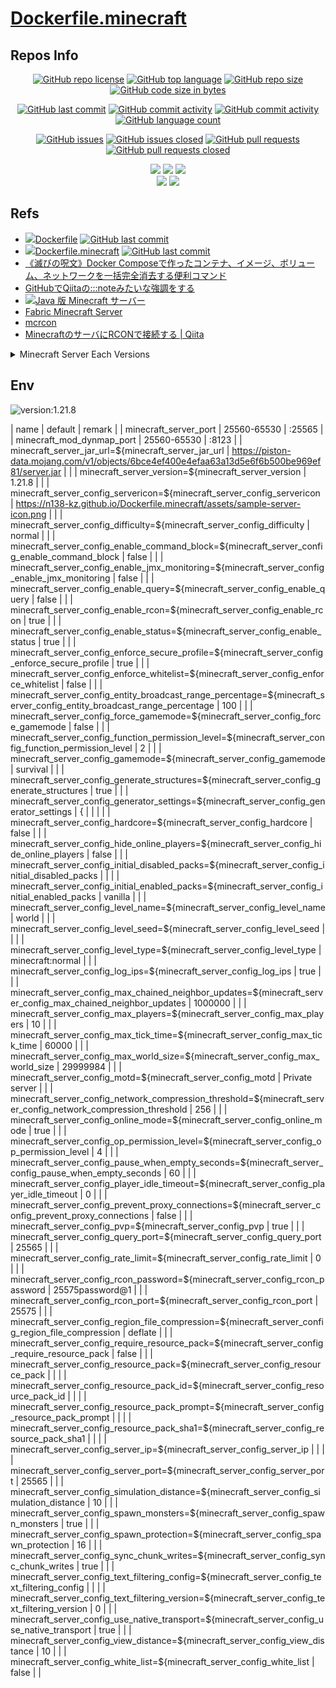 # [Dockerfile.minecraft](https://github.com/n138-kz/Dockerfile.minecraft)

## Repos Info

<div align="center">

  [![GitHub repo license](https://img.shields.io/github/license/n138-kz/Dockerfile.minecraft)](/LICENSE)
  [![GitHub top language](https://img.shields.io/github/languages/top/n138-kz/Dockerfile.minecraft)](/../../)
  [![GitHub repo size](https://img.shields.io/github/repo-size/n138-kz/Dockerfile.minecraft)](/../../)
  [![GitHub code size in bytes](https://img.shields.io/github/languages/code-size/n138-kz/Dockerfile.minecraft)](/../../)

</div>
<div align="center">

  [![GitHub last commit](https://img.shields.io/github/last-commit/n138-kz/Dockerfile.minecraft)](/../../commits)
  [![GitHub commit activity](https://img.shields.io/github/commit-activity/w/n138-kz/Dockerfile.minecraft)](/../../commits)
  [![GitHub commit activity](https://img.shields.io/github/commit-activity/t/n138-kz/Dockerfile.minecraft)](/../../commits)
  [![GitHub language count](https://img.shields.io/github/languages/count/n138-kz/Dockerfile.minecraft)](/../../)

</div>
<div align="center">

  [![GitHub issues](https://img.shields.io/github/issues/n138-kz/Dockerfile.minecraft)](/../../issues)
  [![GitHub issues closed](https://img.shields.io/github/issues-closed/n138-kz/Dockerfile.minecraft)](/../../issues)
  [![GitHub pull requests](https://img.shields.io/github/issues-pr/n138-kz/Dockerfile.minecraft)](/../../pulls)
  [![GitHub pull requests closed](https://img.shields.io/github/issues-pr-closed/n138-kz/Dockerfile.minecraft)](/../../pulls)

</div>
<div align="center">

  [![](https://img.shields.io/badge/YouTube-FF0000?style=for-the-badge&logo=youtube&logoColor=white)](https://youtube.com/channel/UCOX8Iv1r0V18lbOnohE7lWQ)
  [![](https://img.shields.io/badge/Twitch-6441A5?style=for-the-badge&logo=twitch&logoColor=white)](https://www.twitch.tv/yuukomiya)
  [![](https://img.shields.io/badge/X-000000?style=for-the-badge&logo=x&logoColor=white)](https://x.com/n138kz)
  <br>
  [![](https://img.shields.io/youtube/channel/subscribers/UCOX8Iv1r0V18lbOnohE7lWQ)](https://youtube.com/channel/UCOX8Iv1r0V18lbOnohE7lWQ)
  [![](https://img.shields.io/twitch/status/YuuKomiya)](https://www.twitch.tv/yuukomiya)

</div>

## Refs

- [![](https://www.google.com/s2/favicons?size=64&domain=https://github.com)Dockerfile](https://github.com/n138-kz/Dockerfile) [![GitHub last commit](https://img.shields.io/github/last-commit/n138-kz/Dockerfile.minecraft)](https://github.com/n138-kz/Dockerfile)
- [![](https://www.google.com/s2/favicons?size=64&domain=https://github.com)Dockerfile.minecraft](https://github.com/n138-kz/Dockerfile.minecraft) [![GitHub last commit](https://img.shields.io/github/last-commit/n138-kz/Dockerfile.minecraft)](https://github.com/n138-kz/Dockerfile.minecraft)
- [《滅びの呪文》Docker Composeで作ったコンテナ、イメージ、ボリューム、ネットワークを一括完全消去する便利コマンド](https://qiita.com/suin/items/19d65e191b96a0079417)
- [GitHubでQiitaの:::noteみたいな強調をする](https://qiita.com/lobmto/items/d02532134782f34c0e2fs)
- [![](https://www.google.com/s2/favicons?size=64&domain=https://minecraft.net/)Java 版 Minecraft サーバー](https://www.minecraft.net/ja-jp/download/server)
- [Fabric Minecraft Server](https://fabricmc.net/use/server/)
- [mcrcon](https://github.com/Tiiffi/mcrcon.git)
- [MinecraftのサーバにRCONで接続する | Qiita](https://qiita.com/h_tyokinuhata/items/85d855f88d5d33c21949)

<details>

  <summary>Minecraft Server Each Versions</summary>

  - [![](https://www.google.com/s2/favicons?size=64&domain=https://minecraft.net/)minecraft_server.1.21.1.jar](https://piston-data.mojang.com/v1/objects/59353fb40c36d304f2035d51e7d6e6baa98dc05c/server.jar)
  - [![](https://www.google.com/s2/favicons?size=64&domain=https://minecraft.net/)minecraft_server.1.21.3.jar](https://piston-data.mojang.com/v1/objects/45810d238246d90e811d896f87b14695b7fb6839/server.jar)
  - [![](https://www.google.com/s2/favicons?size=64&domain=https://minecraft.net/)minecraft_server.1.21.8.jar](https://piston-data.mojang.com/v1/objects/6bce4ef400e4efaa63a13d5e6f6b500be969ef81/server.jar)

</details>



## Env

![version:1.21.8](https://img.shields.io/badge/version-1.21.8-brightgreen)

| name | default | remark |
| minecraft_server_port | 25560-65530 | :25565 |
| minecraft_mod_dynmap_port | 25560-65530 | :8123 |
| minecraft_server_jar_url=${minecraft_server_jar_url | https://piston-data.mojang.com/v1/objects/6bce4ef400e4efaa63a13d5e6f6b500be969ef81/server.jar | |
| minecraft_server_version=${minecraft_server_version | 1.21.8 | |
| minecraft_server_config_servericon=${minecraft_server_config_servericon | https://n138-kz.github.io/Dockerfile.minecraft/assets/sample-server-icon.png | |
| minecraft_server_config_difficulty=${minecraft_server_config_difficulty | normal | |
| minecraft_server_config_enable_command_block=${minecraft_server_config_enable_command_block | false | |
| minecraft_server_config_enable_jmx_monitoring=${minecraft_server_config_enable_jmx_monitoring | false | |
| minecraft_server_config_enable_query=${minecraft_server_config_enable_query | false | |
| minecraft_server_config_enable_rcon=${minecraft_server_config_enable_rcon | true | |
| minecraft_server_config_enable_status=${minecraft_server_config_enable_status | true | |
| minecraft_server_config_enforce_secure_profile=${minecraft_server_config_enforce_secure_profile | true | |
| minecraft_server_config_enforce_whitelist=${minecraft_server_config_enforce_whitelist | false | |
| minecraft_server_config_entity_broadcast_range_percentage=${minecraft_server_config_entity_broadcast_range_percentage | 100 | |
| minecraft_server_config_force_gamemode=${minecraft_server_config_force_gamemode | false | |
| minecraft_server_config_function_permission_level=${minecraft_server_config_function_permission_level | 2 | |
| minecraft_server_config_gamemode=${minecraft_server_config_gamemode | survival | |
| minecraft_server_config_generate_structures=${minecraft_server_config_generate_structures | true | |
| minecraft_server_config_generator_settings=${minecraft_server_config_generator_settings | { | | | |
| minecraft_server_config_hardcore=${minecraft_server_config_hardcore | false | |
| minecraft_server_config_hide_online_players=${minecraft_server_config_hide_online_players | false | |
| minecraft_server_config_initial_disabled_packs=${minecraft_server_config_initial_disabled_packs |  | |
| minecraft_server_config_initial_enabled_packs=${minecraft_server_config_initial_enabled_packs | vanilla | |
| minecraft_server_config_level_name=${minecraft_server_config_level_name | world | |
| minecraft_server_config_level_seed=${minecraft_server_config_level_seed |  | |
| minecraft_server_config_level_type=${minecraft_server_config_level_type | minecraft\:normal | |
| minecraft_server_config_log_ips=${minecraft_server_config_log_ips | true | |
| minecraft_server_config_max_chained_neighbor_updates=${minecraft_server_config_max_chained_neighbor_updates | 1000000 | |
| minecraft_server_config_max_players=${minecraft_server_config_max_players | 10 | |
| minecraft_server_config_max_tick_time=${minecraft_server_config_max_tick_time | 60000 | |
| minecraft_server_config_max_world_size=${minecraft_server_config_max_world_size | 29999984 | |
| minecraft_server_config_motd=${minecraft_server_config_motd | Private server | |
| minecraft_server_config_network_compression_threshold=${minecraft_server_config_network_compression_threshold | 256 | |
| minecraft_server_config_online_mode=${minecraft_server_config_online_mode | true | |
| minecraft_server_config_op_permission_level=${minecraft_server_config_op_permission_level | 4 | |
| minecraft_server_config_pause_when_empty_seconds=${minecraft_server_config_pause_when_empty_seconds | 60 | |
| minecraft_server_config_player_idle_timeout=${minecraft_server_config_player_idle_timeout | 0 | |
| minecraft_server_config_prevent_proxy_connections=${minecraft_server_config_prevent_proxy_connections | false | |
| minecraft_server_config_pvp=${minecraft_server_config_pvp | true | |
| minecraft_server_config_query_port=${minecraft_server_config_query_port | 25565 | |
| minecraft_server_config_rate_limit=${minecraft_server_config_rate_limit | 0 | |
| minecraft_server_config_rcon_password=${minecraft_server_config_rcon_password | 25575password@1 | |
| minecraft_server_config_rcon_port=${minecraft_server_config_rcon_port | 25575 | |
| minecraft_server_config_region_file_compression=${minecraft_server_config_region_file_compression | deflate | |
| minecraft_server_config_require_resource_pack=${minecraft_server_config_require_resource_pack | false | |
| minecraft_server_config_resource_pack=${minecraft_server_config_resource_pack |  | |
| minecraft_server_config_resource_pack_id=${minecraft_server_config_resource_pack_id |  | |
| minecraft_server_config_resource_pack_prompt=${minecraft_server_config_resource_pack_prompt |  | |
| minecraft_server_config_resource_pack_sha1=${minecraft_server_config_resource_pack_sha1 |  | |
| minecraft_server_config_server_ip=${minecraft_server_config_server_ip |  | |
| minecraft_server_config_server_port=${minecraft_server_config_server_port | 25565 | |
| minecraft_server_config_simulation_distance=${minecraft_server_config_simulation_distance | 10 | |
| minecraft_server_config_spawn_monsters=${minecraft_server_config_spawn_monsters | true | |
| minecraft_server_config_spawn_protection=${minecraft_server_config_spawn_protection | 16 | |
| minecraft_server_config_sync_chunk_writes=${minecraft_server_config_sync_chunk_writes | true | |
| minecraft_server_config_text_filtering_config=${minecraft_server_config_text_filtering_config |  | |
| minecraft_server_config_text_filtering_version=${minecraft_server_config_text_filtering_version | 0 | |
| minecraft_server_config_use_native_transport=${minecraft_server_config_use_native_transport | true | |
| minecraft_server_config_view_distance=${minecraft_server_config_view_distance | 10 | |
| minecraft_server_config_white_list=${minecraft_server_config_white_list | false | |


